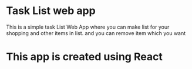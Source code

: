 # Task List web app
This is a simple task List Web App where you can make list for your shopping and other items in list.
and you can remove item which you want
# This app is created using React